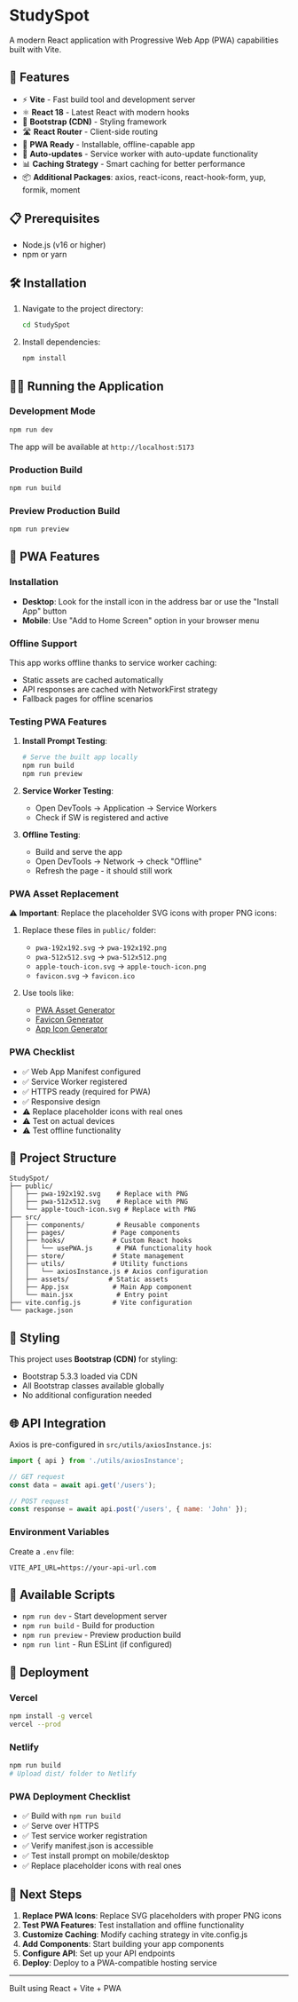 # StudySpot

A modern React application with Progressive Web App (PWA) capabilities built with Vite.

## 🚀 Features

- ⚡ **Vite** - Fast build tool and development server
- ⚛️ **React 18** - Latest React with modern hooks
- 🎨 **Bootstrap (CDN)** - Styling framework
- 🛣️ **React Router** - Client-side routing
- 📱 **PWA Ready** - Installable, offline-capable app
- 🔄 **Auto-updates** - Service worker with auto-update functionality
- 📊 **Caching Strategy** - Smart caching for better performance
- 📦 **Additional Packages**: axios, react-icons, react-hook-form, yup, formik, moment

## 📋 Prerequisites

- Node.js (v16 or higher)
- npm or yarn

## 🛠️ Installation

1. Navigate to the project directory:
   ```bash
   cd StudySpot
   ```

2. Install dependencies:
   ```bash
   npm install
   ```

## 🏃‍♂️ Running the Application

### Development Mode
```bash
npm run dev
```
The app will be available at `http://localhost:5173`

### Production Build
```bash
npm run build
```

### Preview Production Build
```bash
npm run preview
```

## 📱 PWA Features

### Installation
- **Desktop**: Look for the install icon in the address bar or use the "Install App" button
- **Mobile**: Use "Add to Home Screen" option in your browser menu

### Offline Support
This app works offline thanks to service worker caching:
- Static assets are cached automatically
- API responses are cached with NetworkFirst strategy
- Fallback pages for offline scenarios

### Testing PWA Features

1. **Install Prompt Testing**:
   ```bash
   # Serve the built app locally
   npm run build
   npm run preview
   ```

2. **Service Worker Testing**:
   - Open DevTools → Application → Service Workers
   - Check if SW is registered and active

3. **Offline Testing**:
   - Build and serve the app
   - Open DevTools → Network → check "Offline"
   - Refresh the page - it should still work

### PWA Asset Replacement

⚠️ **Important**: Replace the placeholder SVG icons with proper PNG icons:

1. Replace these files in `public/` folder:
   - `pwa-192x192.svg` → `pwa-192x192.png`
   - `pwa-512x512.svg` → `pwa-512x512.png`
   - `apple-touch-icon.svg` → `apple-touch-icon.png`
   - `favicon.svg` → `favicon.ico`

2. Use tools like:
   - [PWA Asset Generator](https://www.pwabuilder.com/)
   - [Favicon Generator](https://www.favicon-generator.org/)
   - [App Icon Generator](https://appicon.co/)

### PWA Checklist

- ✅ Web App Manifest configured
- ✅ Service Worker registered
- ✅ HTTPS ready (required for PWA)
- ✅ Responsive design
- ⚠️ Replace placeholder icons with real ones
- ⚠️ Test on actual devices
- ⚠️ Test offline functionality

## 📁 Project Structure

```
StudySpot/
├── public/
│   ├── pwa-192x192.svg    # Replace with PNG
│   ├── pwa-512x512.svg    # Replace with PNG
│   └── apple-touch-icon.svg # Replace with PNG
├── src/
│   ├── components/        # Reusable components
│   ├── pages/            # Page components
│   ├── hooks/            # Custom React hooks
│   │   └── usePWA.js      # PWA functionality hook
│   ├── store/            # State management
│   ├── utils/            # Utility functions
│   │   └── axiosInstance.js # Axios configuration
│   ├── assets/          # Static assets
│   ├── App.jsx           # Main App component
│   └── main.jsx           # Entry point
├── vite.config.js        # Vite configuration
└── package.json
```

## 🎨 Styling

This project uses **Bootstrap (CDN)** for styling:

- Bootstrap 5.3.3 loaded via CDN
- All Bootstrap classes available globally
- No additional configuration needed

## 🌐 API Integration

Axios is pre-configured in `src/utils/axiosInstance.js`:

```javascript
import { api } from './utils/axiosInstance';

// GET request
const data = await api.get('/users');

// POST request
const response = await api.post('/users', { name: 'John' });
```

### Environment Variables
Create a `.env` file:
```
VITE_API_URL=https://your-api-url.com
```

## 🔧 Available Scripts

- `npm run dev` - Start development server
- `npm run build` - Build for production
- `npm run preview` - Preview production build
- `npm run lint` - Run ESLint (if configured)

## 🚀 Deployment

### Vercel
```bash
npm install -g vercel
vercel --prod
```

### Netlify
```bash
npm run build
# Upload dist/ folder to Netlify
```

### PWA Deployment Checklist
- ✅ Build with `npm run build`
- ✅ Serve over HTTPS
- ✅ Test service worker registration
- ✅ Verify manifest.json is accessible
- ✅ Test install prompt on mobile/desktop
- ✅ Replace placeholder icons with real ones

## 🎯 Next Steps

1. **Replace PWA Icons**: Replace SVG placeholders with proper PNG icons
2. **Test PWA Features**: Test installation and offline functionality
3. **Customize Caching**: Modify caching strategy in vite.config.js
4. **Add Components**: Start building your app components
5. **Configure API**: Set up your API endpoints
6. **Deploy**: Deploy to a PWA-compatible hosting service

---

Built using React + Vite + PWA

